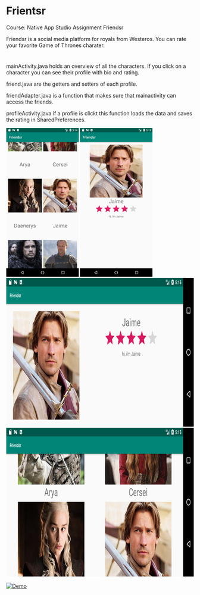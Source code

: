 # Frientsr

Course: Native App Studio
Assignment Friendsr

Friendsr is a social media platform for royals from Westeros.
You can rate your favorite Game of Thrones charater.

#
mainActivity.java holds an overview of all the characters.
If you click on a character you can see their profile with bio and rating.

friend.java are the getters and setters of each profile.

friendAdapter.java is a function that makes sure that mainactivity can access the friends.

profileActivity.java if a profile is clickt this function loads the data and saves the rating in SharedPreferences.

<img src="https://github.com/stuiv/Frientsr/blob/master/images/1.png" data-canonical-src="https://github.com/stuiv/Frientsr/blob/master/images/1.png" height="400" />
<img src="https://github.com/stuiv/Frientsr/blob/master/images/2.png" data-canonical-src="https://github.com/stuiv/Frientsr/blob/master/images/1.png" height="400" />
<img src="https://github.com/stuiv/Frientsr/blob/master/images/3.png" data-canonical-src="https://github.com/stuiv/Frientsr/blob/master/images/1.png"height="400" />
<img src="https://github.com/stuiv/Frientsr/blob/master/images/4.png" data-canonical-src="https://github.com/stuiv/Frientsr/blob/master/images/1.png"height="400" />




[![Demo](https://youtu.be/HnLvfZJxHF4.jpg)](https://youtu.be/HnLvfZJxHF4)

